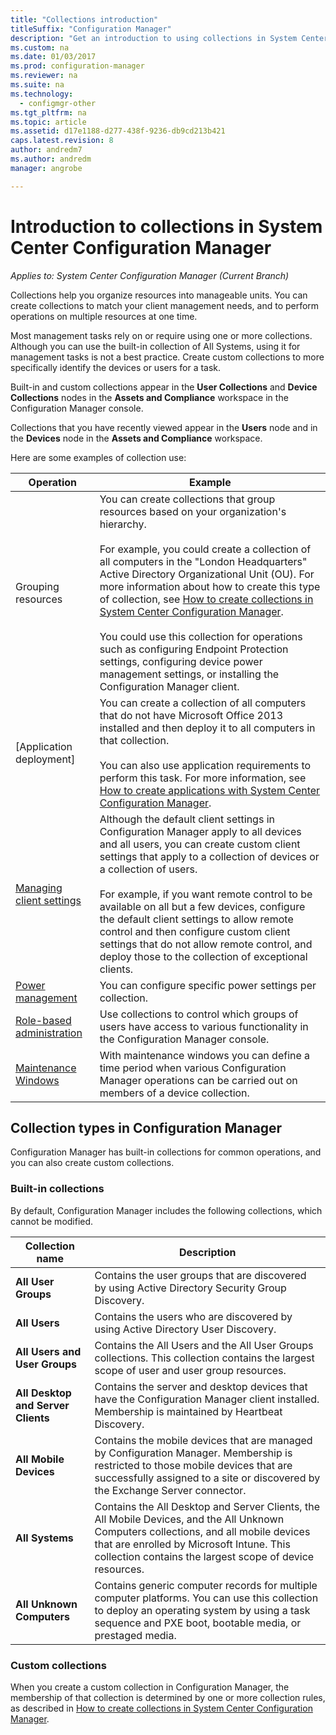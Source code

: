 ```yaml
---
title: "Collections introduction"
titleSuffix: "Configuration Manager"
description: "Get an introduction to using collections in System Center Configuration Manager."
ms.custom: na
ms.date: 01/03/2017
ms.prod: configuration-manager
ms.reviewer: na
ms.suite: na
ms.technology:
  - configmgr-other
ms.tgt_pltfrm: na
ms.topic: article
ms.assetid: d17e1188-d277-438f-9236-db9cd213b421
caps.latest.revision: 8
author: andredm7 
ms.author: andredm 
manager: angrobe

---
```

# Introduction to collections in System Center Configuration Manager

*Applies to: System Center Configuration Manager (Current Branch)*

Collections help you organize resources into manageable units. You can create collections to match your client management needs, and to perform operations on multiple resources at one time. 

Most management tasks rely on or require using one or more collections. Although you can use the built-in collection of All Systems, using it for management tasks is not a best practice. Create custom collections to more specifically identify the devices or users for a task.  

 Built-in and custom collections appear in the **User Collections** and **Device Collections** nodes in the **Assets and Compliance** workspace in the Configuration Manager console.  

 Collections that you have recently viewed appear in the **Users** node and in the **Devices** node in the **Assets and Compliance** workspace.  

Here are some examples of collection use:  

|Operation|Example|  
|---------|-------|  
|Grouping resources|You can create collections that  group resources based on your organization's hierarchy.<br /><br /> For example, you could create a collection of all computers in the "London Headquarters" Active Directory Organizational Unit (OU). For more information about how to create this type of collection, see [How to create collections in System Center Configuration Manager](../../../../core/clients/manage/collections/create-collections.md).<br /><br /> You could  use this collection for operations such as configuring Endpoint Protection settings, configuring device power management settings, or installing the Configuration Manager client.|  
|[Application deployment]|You can create a collection of all computers that do not have Microsoft Office 2013 installed and then deploy it to all computers in that collection.<br /><br /> You can also use application requirements to perform this task. For more information, see [How to create applications with System Center Configuration Manager](../../../../apps/deploy-use/create-applications.md).|  
|[Managing client settings](../../../../core/clients/deploy/about-client-settings.md)|Although the default client settings in Configuration Manager apply to all devices and all users, you can create custom client settings that apply to a collection of devices or a collection of users.<br /><br /> For example, if you want remote control to be available on all but a few devices, configure the default client settings to allow remote control and then configure custom client settings that do not allow remote control, and deploy those to the collection of exceptional clients. |  
|[Power management](../power/introduction-to-power-management.md)|You can configure specific power settings per collection.|  
|[Role-based administration](../../../../core/servers/deploy/configure/configure-role-based-administration.md)|Use collections to control which groups of users have access to various functionality in the Configuration Manager console.|  
|[Maintenance Windows](../../../../core/clients/manage/collections/use-maintenance-windows.md)|With maintenance windows you can define a time period when various Configuration Manager operations can be carried out on members of a device collection. |  


## Collection types in Configuration Manager  
 Configuration Manager has built-in collections for common operations, and you can also create custom collections.   

### Built-in collections  
 By default, Configuration Manager includes the following collections, which cannot be modified.  

|**Collection name**|Description|  
|-------------------------|-----------------|  
|**All User Groups**|Contains the user groups that are discovered by using Active Directory Security Group Discovery.|  
|**All Users**|Contains the users who are discovered by using Active Directory User Discovery.|  
|**All Users and User Groups**|Contains the All Users and the All User Groups collections. This collection contains the largest scope of user and user group resources.|  
|**All Desktop and Server Clients**|Contains the server and desktop devices that have the Configuration Manager client installed. Membership is maintained by Heartbeat Discovery.|  
|**All Mobile Devices**|Contains the mobile devices that are managed by Configuration Manager. Membership is restricted to those mobile devices that are successfully assigned to a site or discovered by the Exchange Server connector.|  
|**All Systems**|Contains the All Desktop and Server Clients, the All Mobile Devices, and the All Unknown Computers collections, and all mobile devices that are enrolled by Microsoft Intune. This collection contains the largest scope of device resources.|  
|**All Unknown Computers**|Contains generic computer records for multiple computer platforms. You can use this collection to deploy an operating system by using a task sequence and PXE boot, bootable media, or prestaged media.|  

### Custom collections  
 When you create a custom collection in Configuration Manager, the membership of that collection is determined by one or more collection rules, as described in [How to create collections in System Center Configuration Manager](../../../../core/clients/manage/collections/create-collections.md). 

